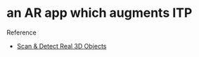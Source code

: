 # an AR app which augments ITP
Reference
* [Scan & Detect Real 3D Objects](https://www.youtube.com/watch?v=FEqBW3cKF2k&list=PLyfxUOtbq0ZwYIht48TRS5ZsXuheLD-wT&index=7&t=2s)
